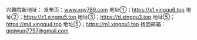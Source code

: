 
兴趣院新地址：
发布页：www.xqy789.com
地址①；https://x1.xingqu6.top
地址②；https://z1.xingqu5.top
地址③；https://d.xingqu3.top
地址⑤；https://m4.xingqu4.top
地址⑤；https://m1.xingqu1.top
找回邮箱：qiqiwuqi7757@gmail.com

